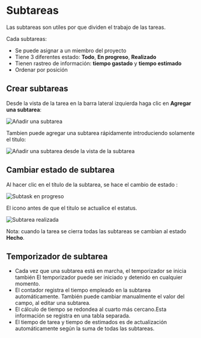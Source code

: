 Subtareas
========

Las subtareas son utiles por que dividen el trabajo de las tareas.

Cada subtareas:

- Se puede asignar a un miembro del proyecto
- Tiene 3 diferentes estado: **Todo**, **En progreso**, **Realizado**
- Tienen rastreo de información: **tiempo gastado** y **tiempo estimado**
- Ordenar por posición

Crear subtareas
-----------------

Desde la vista de la tarea en la barra lateral izquierda haga clic en **Agregar una subtarea**:

![Añadir una subtarea](screenshots/add-subtask.png)

Tambien puede agregar una subtarea rápidamente introduciendo solamente el titulo:

![Añadir una subtarea desde la vista de la subtarea](screenshots/add-subtask-shortcut.png)

Cambiar estado de subtarea
-------------------------

Al hacer clic en el título de la subtarea, se hace el cambio de estado :

![Subtask en progreso](screenshots/subtask-status-inprogress.png)

El icono antes de que el titulo se actualice el estatus.

![Subtarea realizada](screenshots/subtask-status-done.png)

Nota: cuando la tarea se cierra todas las subtareas se cambian al estado **Hecho**.

Temporizador de subtarea
-------------------------

- Cada vez que una subtarea está en marcha, el temporizador se inicia también
El temporizador puede ser iniciado y detenido en cualquier momento.
- El contador registra el tiempo empleado en la subtarea automáticamente.
También puede cambiar manualmente el valor del campo, al editar una subtarea.
- El cálculo de tiempo se redondea al cuarto más cercano.Esta información se registra en una tabla separada.
- El tiempo de tarea y tiempo de estimados es de actualización automáticamente según la suma de todas las subtareas.

